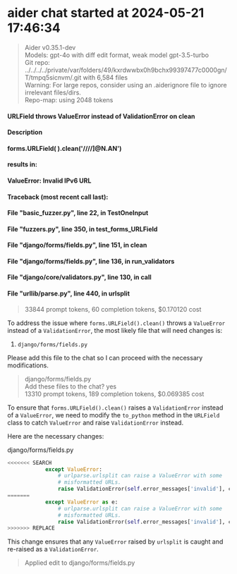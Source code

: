 
# aider chat started at 2024-05-21 17:46:34

> Aider v0.35.1-dev  
> Models: gpt-4o with diff edit format, weak model gpt-3.5-turbo  
> Git repo: ../../../../private/var/folders/49/kxrdwwbx0h9bchx99397477c0000gn/T/tmpq5sicnvm/.git with 6,584 files  
> Warning: For large repos, consider using an .aiderignore file to ignore irrelevant files/dirs.  
> Repo-map: using 2048 tokens  

#### URLField throws ValueError instead of ValidationError on clean  
#### Description  
#### 	  
#### forms.URLField( ).clean('////]@N.AN')  
#### results in:  
#### 	ValueError: Invalid IPv6 URL  
#### 	Traceback (most recent call last):  
#### 	 File "basic_fuzzer.py", line 22, in TestOneInput  
#### 	 File "fuzzers.py", line 350, in test_forms_URLField  
#### 	 File "django/forms/fields.py", line 151, in clean  
#### 	 File "django/forms/fields.py", line 136, in run_validators  
#### 	 File "django/core/validators.py", line 130, in __call__  
#### 	 File "urllib/parse.py", line 440, in urlsplit  
> 33844 prompt tokens, 60 completion tokens, $0.170120 cost  

To address the issue where `forms.URLField().clean()` throws a `ValueError` instead of a `ValidationError`, the most likely file that will need changes is:

1. `django/forms/fields.py`

Please add this file to the chat so I can proceed with the necessary modifications.

> django/forms/fields.py  
> Add these files to the chat? yes  
> 13310 prompt tokens, 189 completion tokens, $0.069385 cost  

To ensure that `forms.URLField().clean()` raises a `ValidationError` instead of a `ValueError`, we need to modify the `to_python` method in the `URLField` class to catch `ValueError` and raise `ValidationError` instead.

Here are the necessary changes:

django/forms/fields.py
```python
<<<<<<< SEARCH
            except ValueError:
                # urlparse.urlsplit can raise a ValueError with some
                # misformatted URLs.
                raise ValidationError(self.error_messages['invalid'], code='invalid')
=======
            except ValueError as e:
                # urlparse.urlsplit can raise a ValueError with some
                # misformatted URLs.
                raise ValidationError(self.error_messages['invalid'], code='invalid') from e
>>>>>>> REPLACE
```

This change ensures that any `ValueError` raised by `urlsplit` is caught and re-raised as a `ValidationError`.

> Applied edit to django/forms/fields.py  
